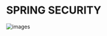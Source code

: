 # SPRING SECURITY 
![images](https://github.com/user-attachments/assets/08e0d135-4def-4224-b783-a6ae43e81aa4)
